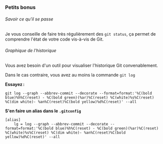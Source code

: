 ### Petits bonus

###### Savoir ce qu'il se passe

Je vous conseille de faire très régulièrement des `git status`, ça permet de comprendre l'état de votre code vis-à-vis de Git.

###### Graphique de l'historique

Vous avez besoin d'un outil pour visualiser l'historique Git convenablement.

Dans le cas contraire, vous avez au moins la commande `git log`

**Essayez :**

```
git log --graph --abbrev-commit --decorate --format=format:'%C(bold blue)%h%C(reset) - %C(bold green)(%ar)%C(reset) %C(white)%s%C(reset) %C(dim white)- %an%C(reset)%C(bold yellow)%d%C(reset)' --all
```

**S'en faire un alias dans le `.gitconfig`**

```
[alias]
    lg = log --graph --abbrev-commit --decorate --format=format:'%C(bold blue)%h%C(reset) - %C(bold green)(%ar)%C(reset) %C(white)%s%C(reset) %C(dim white)- %an%C(reset)%C(bold yellow)%d%C(reset)' --all
```

